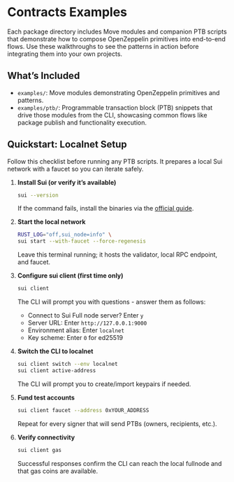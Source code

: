 # Contracts Examples

Each package directory includes Move modules and companion PTB scripts that demonstrate how to compose OpenZeppelin primitives into end-to-end flows. Use these walkthroughs to see the patterns in action before integrating them into your own projects.

## What’s Included

- `examples/`: Move modules demonstrating OpenZeppelin primitives and patterns.
- `examples/ptb/`: Programmable transaction block (PTB) snippets that drive those modules from the CLI, showcasing common flows like package publish and functionality execution.

## Quickstart: Localnet Setup

Follow this checklist before running any PTB scripts. It prepares a local Sui network with a faucet so you can iterate safely.

1. **Install Sui (or verify it’s available)**
   ```bash
   sui --version
   ```
   If the command fails, install the binaries via the [official guide](https://docs.sui.io/guides/developer/getting-started/sui-install).

2. **Start the local network**
   ```bash
   RUST_LOG="off,sui_node=info" \
   sui start --with-faucet --force-regenesis
   ```
   Leave this terminal running; it hosts the validator, local RPC endpoint, and faucet.

3. **Configure sui client (first time only)**
   ```bash
   sui client
   ```
   The CLI will prompt you with questions - answer them as follows:
   - Connect to Sui Full node server? Enter `y`
   - Server URL: Enter `http://127.0.0.1:9000`  
   - Environment alias: Enter `localnet`
   - Key scheme: Enter `0` for ed25519

4. **Switch the CLI to localnet**
   ```bash
   sui client switch --env localnet
   sui client active-address
   ```
   The CLI will prompt you to create/import keypairs if needed.

5. **Fund test accounts**
   ```bash
   sui client faucet --address 0xYOUR_ADDRESS
   ```
   Repeat for every signer that will send PTBs (owners, recipients, etc.).

6. **Verify connectivity**
   ```bash
   sui client gas
   ```
   Successful responses confirm the CLI can reach the local fullnode and that gas coins are available.
